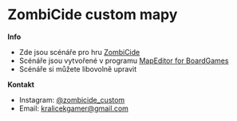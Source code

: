 # ZombiCide custom mapy
**Info**
- Zde jsou scénáře pro hru [ZombiCide](https://www.zombicide.com/)
- Scénáře jsou vytvořené v programu [MapEditor for BoardGames](https://github.com/nmzi/bgmapeditor)
- Scénáře si můžete libovolně upravit

**Kontakt**
- Instagram: [@zombicide_custom](https://www.instagram.com/zombicide_custom/)
- Email: kralicekgamer@gmail.com 
